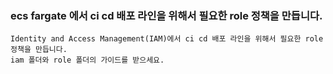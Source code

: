 ### ecs fargate 에서 ci cd 배포 라인을 위해서 필요한 role 정책을 만듭니다.
```
Identity and Access Management(IAM)에서 ci cd 배포 라인을 위해서 필요한 role 정책을 만듭니다.
iam 폴더와 role 폴더의 가이드를 받으세요.
```